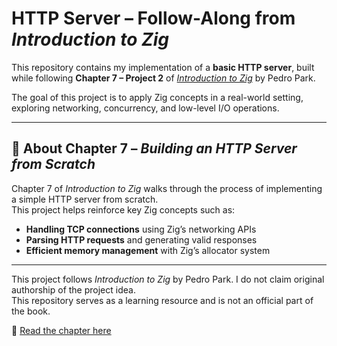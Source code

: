 # HTTP Server – Follow-Along from *Introduction to Zig*  

This repository contains my implementation of a **basic HTTP server**, built while following **Chapter 7 – Project 2** of [*Introduction to Zig*](https://pedropark99.github.io/zig-book/) by Pedro Park.  

The goal of this project is to apply Zig concepts in a real-world setting, exploring networking, concurrency, and low-level I/O operations.  

---

## 📖 About Chapter 7 – *Building an HTTP Server from Scratch*  

Chapter 7 of *Introduction to Zig* walks through the process of implementing a simple HTTP server from scratch.  
This project helps reinforce key Zig concepts such as:  

- **Handling TCP connections** using Zig’s networking APIs  
- **Parsing HTTP requests** and generating valid responses  
- **Efficient memory management** with Zig’s allocator system  

---

This project follows *Introduction to Zig* by Pedro Park. I do not claim original authorship of the project idea.  
This repository serves as a learning resource and is not an official part of the book.  

🔗 [Read the chapter here](https://pedropark99.github.io/zig-book/Chapters/04-http-server.html)  
